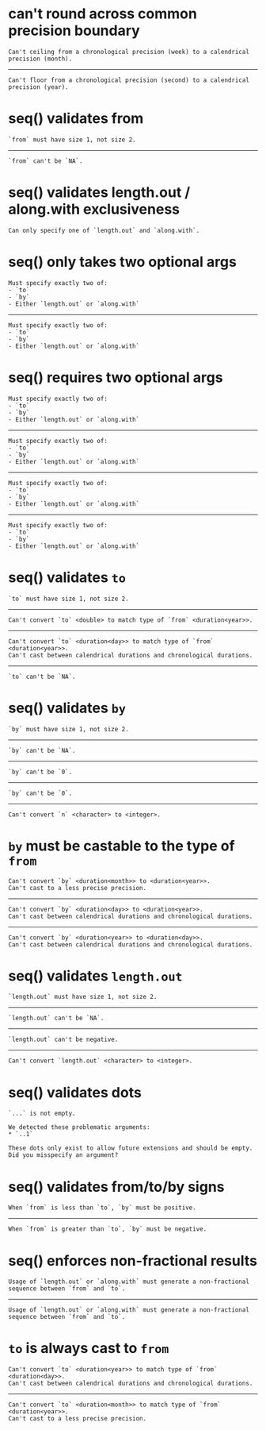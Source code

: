 # can't round across common precision boundary

    Can't ceiling from a chronological precision (week) to a calendrical precision (month).

---

    Can't floor from a chronological precision (second) to a calendrical precision (year).

# seq() validates from

    `from` must have size 1, not size 2.

---

    `from` can't be `NA`.

# seq() validates length.out / along.with exclusiveness

    Can only specify one of `length.out` and `along.with`.

# seq() only takes two optional args

    Must specify exactly two of:
    - `to`
    - `by`
    - Either `length.out` or `along.with`

---

    Must specify exactly two of:
    - `to`
    - `by`
    - Either `length.out` or `along.with`

# seq() requires two optional args

    Must specify exactly two of:
    - `to`
    - `by`
    - Either `length.out` or `along.with`

---

    Must specify exactly two of:
    - `to`
    - `by`
    - Either `length.out` or `along.with`

---

    Must specify exactly two of:
    - `to`
    - `by`
    - Either `length.out` or `along.with`

---

    Must specify exactly two of:
    - `to`
    - `by`
    - Either `length.out` or `along.with`

# seq() validates `to`

    `to` must have size 1, not size 2.

---

    Can't convert `to` <double> to match type of `from` <duration<year>>.

---

    Can't convert `to` <duration<day>> to match type of `from` <duration<year>>.
    Can't cast between calendrical durations and chronological durations.

---

    `to` can't be `NA`.

# seq() validates `by`

    `by` must have size 1, not size 2.

---

    `by` can't be `NA`.

---

    `by` can't be `0`.

---

    `by` can't be `0`.

---

    Can't convert `n` <character> to <integer>.

# `by` must be castable to the type of `from`

    Can't convert `by` <duration<month>> to <duration<year>>.
    Can't cast to a less precise precision.

---

    Can't convert `by` <duration<day>> to <duration<year>>.
    Can't cast between calendrical durations and chronological durations.

---

    Can't convert `by` <duration<year>> to <duration<day>>.
    Can't cast between calendrical durations and chronological durations.

# seq() validates `length.out`

    `length.out` must have size 1, not size 2.

---

    `length.out` can't be `NA`.

---

    `length.out` can't be negative.

---

    Can't convert `length.out` <character> to <integer>.

# seq() validates dots

    `...` is not empty.
    
    We detected these problematic arguments:
    * `..1`
    
    These dots only exist to allow future extensions and should be empty.
    Did you misspecify an argument?

# seq() validates from/to/by signs

    When `from` is less than `to`, `by` must be positive.

---

    When `from` is greater than `to`, `by` must be negative.

# seq() enforces non-fractional results

    Usage of `length.out` or `along.with` must generate a non-fractional sequence between `from` and `to`.

---

    Usage of `length.out` or `along.with` must generate a non-fractional sequence between `from` and `to`.

# `to` is always cast to `from`

    Can't convert `to` <duration<year>> to match type of `from` <duration<day>>.
    Can't cast between calendrical durations and chronological durations.

---

    Can't convert `to` <duration<month>> to match type of `from` <duration<year>>.
    Can't cast to a less precise precision.

